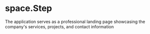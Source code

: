 # space.Step
The application serves as a professional landing page showcasing the company's services, projects, and contact information
